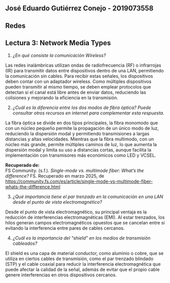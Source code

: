 ## José Eduardo Gutiérrez Conejo \- 2019073558

## Redes

## Lectura 3: Network Media Types

1. *¿En qué consiste la comunicación Wireless?*

Las redes inalámbricas utilizan ondas de radiofrecuencia (RF) o infrarrojas (IR) para transmitir datos entre dispositivos dentro de una LAN, permitiendo la comunicación sin cables. Para recibir estas señales, los dispositivos deben contar con un adaptador wireless. Como múltiples dispositivos pueden transmitir al mismo tiempo, se deben emplear protocolos que detectan si el canal está libre antes de enviar datos, reduciendo las colisiones y mejorando la eficiencia en la transmisión.

2. *¿Cuál es la diferencia entre los dos modos de fibra óptica? Puede consultar otros recursos en internet para complementar esta respuesta.*

La fibra óptica se divide en dos tipos principales,  la fibra monomodo que  con un núcleo pequeño permite la propagación de un único modo de luz, reduciendo la dispersión modal y permitiendo transmisiones a largas distancias y altas velocidades. Mientras que la fibra multimodo, con un núcleo más grande, permite múltiples caminos de luz, lo que aumenta la dispersión modal y limita su uso a distancias cortas, aunque facilita la implementación con transmisores más económicos como LED y VCSEL. 

**Recuperado de:**   
FS Community. (s.f.). *Single-mode vs. multimode fiber: What’s the difference?* FS. Recuperado en marzo 2025, de https://community.fs.com/es/article/single-mode-vs-multimode-fiber-whats-the-difference.html

3. *¿Qué importancia tiene el par trenzado en la comunicación en una LAN desde el punto de vista electromagnético?*

Desde el punto de vista electromagnético, su principal ventaja es la reducción de interferencias electromagnéticas (EMI). Al estar trenzados, los hilos generan campos electromagnéticos opuestos que se cancelan entre sí evitando la interferencia entre pares de cables cercanos.

4. *¿Cuál es la importancia del “shield” en los medios de transmisión cableados?*

El  shield es una capa de material conductor, como aluminio o cobre, que se utiliza en ciertos cables de transmisión, como el par trenzado blindado (STP) y el cable coaxial para reducir la interferencia electromagnética que puede afectar la calidad de la señal, además de evitar que el propio cable genere interferencias en otros dispositivos cercanos.
